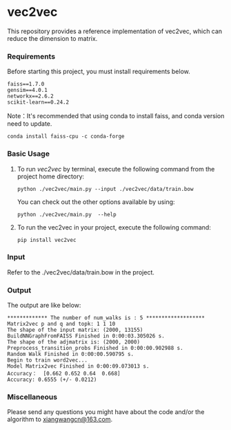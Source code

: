 # vec2vec

This repository provides a reference implementation of vec2vec, which can reduce the dimension to matrix.


### Requirements
Before starting this project, you must install requirements below.

```
faiss==1.7.0
gensim==4.0.1
networkx==2.6.2
scikit-learn==0.24.2
```

Note：It's recommended that using conda to install faiss, and conda version need to update.

```
conda install faiss-cpu -c conda-forge
```

### Basic Usage

1. To run *vec2vec*  by terminal, execute the following command from the project home directory:
   ```
   python ./vec2vec/main.py --input ./vec2vec/data/train.bow
   ```
   
   You can check out the other options available by using:
   ```
   python ./vec2vec/main.py  --help
   ```

2. To run the vec2vec in your project, execute the following command:

   ```
   pip install vec2vec
   ```

### Input
Refer to the ./vec2vec/data/train.bow in the project.

### Output
The output are like below:

	************* The number of num_walks is : 5 *******************
	Matrix2vec p and q and topk: 1 1 10
	The shape of the input matrix: (2000, 13155)
	BuildNNGraphFromFAISS Finished in 0:00:03.305026 s.
	The shape of the adjmatrix is: (2000, 2000)
	Preprocess_transition_probs Finished in 0:00:00.902988 s.
	Random Walk Finished in 0:00:00.590795 s.
	Begin to train word2vec...
	Model Matrix2vec Finished in 0:00:09.073013 s.
	Accuracy：  [0.662 0.652 0.64  0.668]
	Accuracy: 0.6555 (+/- 0.0212)

### Miscellaneous

Please send any questions you might have about the code and/or the algorithm to xiangwangcn@163.com.